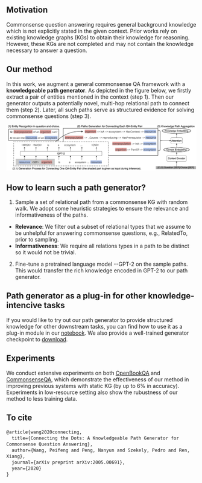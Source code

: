 ## Motivation

Commonsense question answering requires general background knowledge which is not explicitly stated in the given context. 
Prior works rely on existing knowledge graphs (KGs) to obtain their knowledge for reasoning.
However, these KGs are not completed and may not contain the knowledge necessary to answer a question.

## Our method
In this work, we augment a general commonsense QA framework with a **knowledgeable path generator**.
As depicted in the figure below,
we firstly extract a pair of entities mentioned in the context (step 1).
Then our generator outputs a potentially novel, multi-hop relational path to connect them (step 2).
Later, all such paths serve as structured evidence for solving commonsense questions (step 3).

![Image of pipeline](https://github.com/wangpf3/pathgen-project-page/blob/gh-pages/pipeline.png?raw=true)

## How to learn such a path generator?
1. Sample a set of relational path from a commonsense KG with random walk. We adopt some heuristic strategies to ensure the relevance and informativeness
of the paths.
- **Relevance**: We filter out a subset of relational types that we assume to be unhelpful for answering commonsense questions, e.g., RelatedTo, prior to sampling.
- **Informativeness**: We require all relations types in a path to be distinct so it would not be trivial.

2. Fine-tune a pretrained language model --GPT-2 on the sample paths. This would transfer the rich knowledge encoded in GPT-2 to our path generator.

## Path generator as a plug-in for other knowledge-intencive tasks
If you would like to try out our path generator to provide structured knowledge for other downstream tasks,
you can find how to use it as a plug-in module in our [notebook](https://github.com/wangpf3/Commonsense-Path-Generator/blob/main/A-Commonsense-Path-Generator-for-Connecting-Entities.ipynb). We also provide a well-trained generator checkpoint to [download](https://drive.google.com/file/d/1dQNxyiP4g4pdFQD6EPMQdzNow9sQevqD/view?usp=sharing).


## Experiments
We conduct extensive experiments on both [OpenBookQA](https://leaderboard.allenai.org/open_book_qa/submissions/public) and [CommonsenseQA](https://www.tau-nlp.org/csqa-leaderboard), which demonstrate the effectiveness of our method in improving previous systems with static KG (by up to 6% in accuracy).
Experiments in low-resource setting also show the rubustness of our method to less training data.


## To cite
```
@article{wang2020connecting,
  title={Connecting the Dots: A Knowledgeable Path Generator for Commonsense Question Answering},
  author={Wang, Peifeng and Peng, Nanyun and Szekely, Pedro and Ren, Xiang},
  journal={arXiv preprint arXiv:2005.00691},
  year={2020}
}
```
